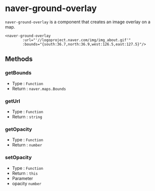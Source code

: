 # naver-ground-overlay
`naver-ground-overlay` is a component that creates an image overlay on a map.
```vue
<naver-ground-overlay
        :url="'//logoproject.naver.com/img/img_about.gif'"
        :bounds="{south:36.7,north:36.9,west:126.5,east:127.5}"/>
```
## Methods

### getBounds
* Type : `Function`
* Return : `naver.maps.Bounds`

### getUrl
* Type : `Function`
* Return : `string`

### getOpacity
* Type : `Function`
* Return : `number`

### setOpacity
* Type : `Function`
* Return : `this`
* Parameter
 * opacity `number`
